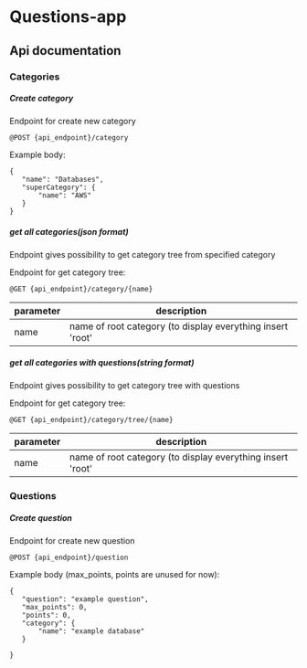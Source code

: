 # Questions-app



## Api documentation

### Categories
##### Create category 
Endpoint for create new category

 ```@POST {api_endpoint}/category```
 
 Example body: 
 
 ```
{
    "name": "Databases",
    "superCategory": {
        "name": "AWS"
    }
}
```

##### get all categories(json format)
Endpoint gives possibility to get category tree from specified category

Endpoint for get category tree:

 ```@GET {api_endpoint}/category/{name}```
 
parameter | description
------|-----
name | name of root category (to display everything insert 'root'

 
 ##### get all categories with questions(string format)
 Endpoint gives possibility to get category tree with questions
 
 Endpoint for get category tree:
 
  ```@GET {api_endpoint}/category/tree/{name}```
  
 parameter | description
 ------|-----
 name | name of root category (to display everything insert 'root'
 
### Questions

##### Create question
Endpoint for create new question

 ```@POST {api_endpoint}/question```
 
 Example body (max_points, points are unused for now): 
 
 ```
{
	"question": "example question",
	"max_points": 0,
	"points": 0,
	"category": {
		"name": "example database"
	}

}
```


